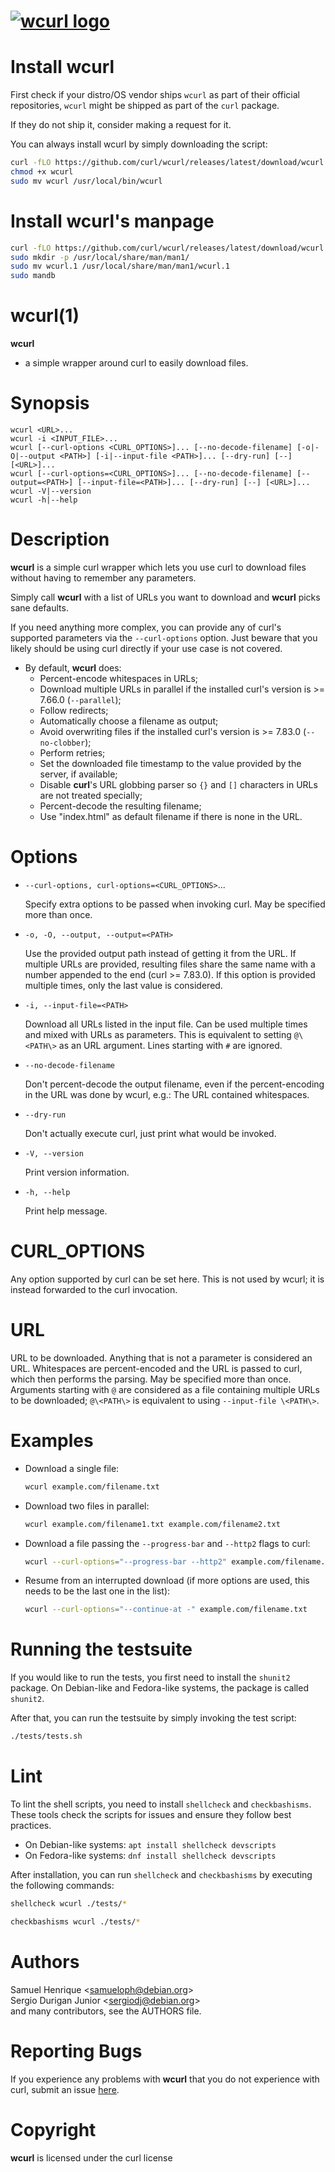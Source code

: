 <!--
Copyright (C) Samuel Henrique <samueloph@debian.org>, Sergio Durigan
Junior <sergiodj@debian.org> and many contributors, see the AUTHORS
file.

SPDX-License-Identifier: curl
-->

# [![wcurl logo](https://curl.se/logo/wcurl-logo.svg)](https://curl.se/wcurl)

# Install wcurl

First check if your distro/OS vendor ships `wcurl` as part of their official
repositories, `wcurl` might be shipped as part of the `curl` package.

If they do not ship it, consider making a request for it.

You can always install wcurl by simply downloading the script:

```sh
curl -fLO https://github.com/curl/wcurl/releases/latest/download/wcurl
chmod +x wcurl
sudo mv wcurl /usr/local/bin/wcurl
```

# Install wcurl's manpage

```sh
curl -fLO https://github.com/curl/wcurl/releases/latest/download/wcurl.1
sudo mkdir -p /usr/local/share/man/man1/
sudo mv wcurl.1 /usr/local/share/man/man1/wcurl.1
sudo mandb
```

# wcurl(1)

**wcurl**

* a simple wrapper around curl to easily download files.

# Synopsis

```text
wcurl <URL>...
wcurl -i <INPUT_FILE>...
wcurl [--curl-options <CURL_OPTIONS>]... [--no-decode-filename] [-o|-O|--output <PATH>] [-i|--input-file <PATH>]... [--dry-run] [--] [<URL>]...
wcurl [--curl-options=<CURL_OPTIONS>]... [--no-decode-filename] [--output=<PATH>] [--input-file=<PATH>]... [--dry-run] [--] [<URL>]...
wcurl -V|--version
wcurl -h|--help
```

# Description

**wcurl** is a simple curl wrapper which lets you use curl to download files
without having to remember any parameters.

Simply call **wcurl** with a list of URLs you want to download and **wcurl** picks
sane defaults.

If you need anything more complex, you can provide any of curl's supported
parameters via the `--curl-options` option. Just beware that you likely
should be using curl directly if your use case is not covered.

* By default, **wcurl** does:
  * Percent-encode whitespaces in URLs;
  * Download multiple URLs in parallel if the installed curl's version is >= 7.66.0 (`--parallel`);
  * Follow redirects;
  * Automatically choose a filename as output;
  * Avoid overwriting files if the installed curl's version is >= 7.83.0 (`--no-clobber`);
  * Perform retries;
  * Set the downloaded file timestamp to the value provided by the server, if available;
  * Disable **curl**'s URL globbing parser so `{}` and `[]` characters in URLs are not treated specially;
  * Percent-decode the resulting filename;
  * Use "index.html" as default filename if there is none in the URL.

# Options

* `--curl-options, curl-options=<CURL_OPTIONS>`...

  Specify extra options to be passed when invoking curl. May be specified more than once.

* `-o, -O, --output, --output=<PATH>`

  Use the provided output path instead of getting it from the URL. If multiple
  URLs are provided, resulting files share the same name with a number appended to
  the end (curl >= 7.83.0). If this option is provided multiple times, only the
  last value is considered.

* `-i, --input-file=<PATH>`

  Download all URLs listed in the input file. Can be used multiple times and
  mixed with URLs as parameters. This is equivalent to setting `@\<PATH\>` as an
  URL argument. Lines starting with `#` are ignored.

* `--no-decode-filename`

  Don't percent-decode the output filename, even if the percent-encoding in the
  URL was done by wcurl, e.g.: The URL contained whitespaces.

* `--dry-run`

  Don't actually execute curl, just print what would be invoked.

* `-V, --version`

  Print version information.

* `-h, --help`

  Print help message.

# CURL_OPTIONS

Any option supported by curl can be set here. This is not used by wcurl; it is
instead forwarded to the curl invocation.

# URL

URL to be downloaded. Anything that is not a parameter is considered
an URL. Whitespaces are percent-encoded and the URL is passed to curl, which
then performs the parsing. May be specified more than once.
Arguments starting with `@` are considered as a file containing multiple URLs to
be downloaded; `@\<PATH\>` is equivalent to using `--input-file \<PATH\>`.

# Examples

* Download a single file:

  ```sh
  wcurl example.com/filename.txt
  ```

* Download two files in parallel:

  ```sh
  wcurl example.com/filename1.txt example.com/filename2.txt
  ```

* Download a file passing the `--progress-bar` and `--http2` flags to curl:

  ```sh
  wcurl --curl-options="--progress-bar --http2" example.com/filename.txt
  ```

* Resume from an interrupted download (if more options are used, this needs to be the last one in the list):

  ```sh
  wcurl --curl-options="--continue-at -" example.com/filename.txt
  ```

# Running the testsuite

If you would like to run the tests, you first need to install the
`shunit2` package.  On Debian-like and Fedora-like systems, the
package is called `shunit2`.

After that, you can run the testsuite by simply invoking the test
script:

```sh
./tests/tests.sh
```

# Lint

To lint the shell scripts, you need to install `shellcheck` and `checkbashisms`. These tools check the scripts for issues and ensure they follow best practices.

* On Debian-like systems: `apt install shellcheck devscripts`
* On Fedora-like systems: `dnf install shellcheck devscripts`

After installation, you can run `shellcheck` and `checkbashisms` by executing the following commands:

```sh
shellcheck wcurl ./tests/*

checkbashisms wcurl ./tests/*
```

# Authors

Samuel Henrique &lt;[samueloph@debian.org](mailto:samueloph@debian.org)&gt;  
Sergio Durigan Junior &lt;[sergiodj@debian.org](mailto:sergiodj@debian.org)&gt;  
and many contributors, see the AUTHORS file.

# Reporting Bugs

If you experience any problems with **wcurl** that you do not experience with curl,
submit an issue [here](https://github.com/curl/wcurl/issues).

# Copyright

**wcurl** is licensed under the curl license

